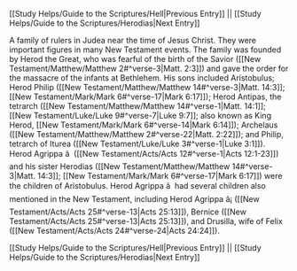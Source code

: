 [[Study Helps/Guide to the Scriptures/Hell|Previous Entry]]  ||  [[Study Helps/Guide to the Scriptures/Herodias|Next Entry]]

 A family of rulers in Judea near the time of Jesus Christ. They were important figures in many New Testament events. The family was founded by Herod the Great, who was fearful of the birth of the Savior ([[New Testament/Matthew/Matthew 2#^verse-3|Matt. 2:3]]) and gave the order for the massacre of the infants at Bethlehem. His sons included Aristobulus; Herod Philip ([[New Testament/Matthew/Matthew 14#^verse-3|Matt. 14:3]]; [[New Testament/Mark/Mark 6#^verse-17|Mark 6:17]]); Herod Antipas, the tetrarch ([[New Testament/Matthew/Matthew 14#^verse-1|Matt. 14:1]]; [[New Testament/Luke/Luke 9#^verse-7|Luke 9:7]]; also known as King Herod, [[New Testament/Mark/Mark 6#^verse-14|Mark 6:14]]); Archelaus ([[New Testament/Matthew/Matthew 2#^verse-22|Matt. 2:22]]); and Philip, tetrarch of Iturea ([[New Testament/Luke/Luke 3#^verse-1|Luke 3:1]]). Herod Agrippa â  ([[New Testament/Acts/Acts 12#^verse-1|Acts 12:1-23]]) and his sister Herodias ([[New Testament/Matthew/Matthew 14#^verse-3|Matt. 14:3]]; [[New Testament/Mark/Mark 6#^verse-17|Mark 6:17]]) were the children of Aristobulus. Herod Agrippa â  had several children also mentioned in the New Testament, including Herod Agrippa â¡ ([[New Testament/Acts/Acts 25#^verse-13|Acts 25:13]]), Bernice ([[New Testament/Acts/Acts 25#^verse-13|Acts 25:13]]), and Drusilla, wife of Felix ([[New Testament/Acts/Acts 24#^verse-24|Acts 24:24]]).

[[Study Helps/Guide to the Scriptures/Hell|Previous Entry]]  ||  [[Study Helps/Guide to the Scriptures/Herodias|Next Entry]]
